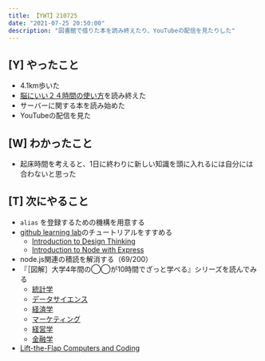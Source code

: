 ```yaml
---
title: 【YWT】210725
date: "2021-07-25 20:50:00"
description: "図書館で借りた本を読み終えたり、YouTubeの配信を見たりした"
---
```


## [Y] やったこと

- 4.1km歩いた
- [脳にいい２４時間の使い方](https://www.amazon.co.jp/dp/B01LY63FTG)を読み終えた
- サーバーに関する本を読み始めた
- YouTubeの配信を見た

## [W] わかったこと

- 起床時間を考えると、1日に終わりに新しい知識を頭に入れるには自分には合わないと思った

## [T] 次にやること

- `alias` を登録するための機構を用意する
- [github learning lab](https://lab.github.com/githubtraining)のチュートリアルをすすめる
  - [Introduction to Design Thinking](https://lab.github.com/githubtraining/introduction-to-design-thinking)
  - [Introduction to Node with Express](https://lab.github.com/everydeveloper/introduction-to-node-with-express)
- node.js関連の積読を解消する（69/200）
- 『［図解］大学4年間の◯◯が10時間でざっと学べる』シリーズを読んでみる
  - [統計学](https://www.amazon.co.jp/dp/B07PXB4NN9)
  - [データサイエンス](https://www.amazon.co.jp/dp/B07XNW3TQM)
  - [経済学](https://www.amazon.co.jp/dp/B01KNLFHH6)
  - [マーケティング](https://www.amazon.co.jp/dp/B07BNC2SV3)
  - [経営学](https://www.amazon.co.jp/dp/B071SKDF3L)
  - [金融学](https://www.amazon.co.jp/dp/B07BB6Z7FW)
- [Lift-the-Flap Computers and Coding](https://www.amazon.co.jp/dp/1409591514)

<!-- https://twitter.com/camomile_cafe/status/1419273869999755269?s=20 -->
